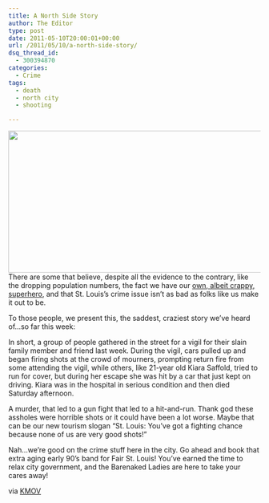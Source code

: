 ```yaml
---
title: A North Side Story
author: The Editor
type: post
date: 2011-05-10T20:00:01+00:00
url: /2011/05/10/a-north-side-story/
dsq_thread_id:
  - 300394870
categories:
  - Crime
tags:
  - death
  - north city
  - shooting

---
```

[<img class="aligncenter size-full wp-image-9845" title="BarenakedLadiesEverything432_f" src="http://media.punchingkitty.com/wordpress/2011/05/BarenakedLadiesEverything432_f.jpeg" alt="" width="600" height="283" />][1]There are some that believe, despite all the evidence to the contrary, like the dropping population numbers, the fact we have our <a href="http://punchingkitty.com/2011/04/19/dont-worry-folks-the-vindicator-will-save-us" target="_blank">own, albeit crappy, superhero</a>, and that St. Louis&#8217;s crime issue isn&#8217;t as bad as folks like us make it out to be.

To those people, we present this, the saddest, craziest story we&#8217;ve heard of&#8230;so far this week:

In short, a group of people gathered in the street for a vigil for their slain family member and friend last week. During the vigil, cars pulled up and began firing shots at the crowd of mourners, prompting return fire from some attending the vigil, while others, like 21-year old Kiara Saffold, tried to run for cover, but during her escape she was hit by a car that just kept on driving. Kiara was in the hospital in serious condition and then died Saturday afternoon.

A murder, that led to a gun fight that led to a hit-and-run. Thank god these assholes were horrible shots or it could have been a lot worse. Maybe that can be our new tourism slogan &#8220;St. Louis: You&#8217;ve got a fighting chance because none of us are very good shots!&#8221;

Nah&#8230;we&#8217;re good on the crime stuff here in the city. Go ahead and book that extra aging early 90&#8217;s band for Fair St. Louis! You&#8217;ve earned the time to relax city government, and the Barenaked Ladies are here to take your cares away!

via <a href="http://www.kmov.com/news/local/Woman-struck-by-car-while-dodging-bullets-fired-during-vigil-honoring-murder-victim-121294534.html" target="_blank">KMOV</a>

 [1]: http://media.punchingkitty.com/wordpress/2011/05/BarenakedLadiesEverything432_f.jpeg
